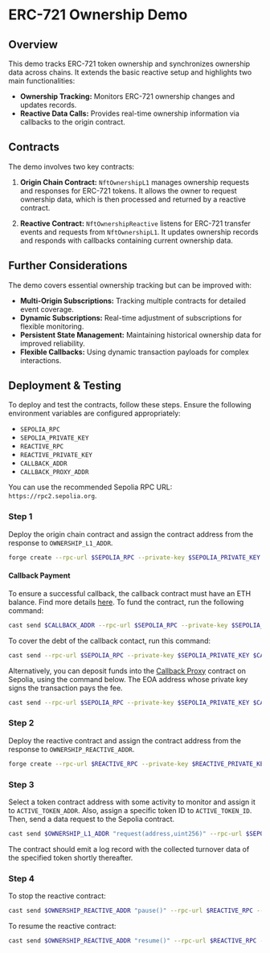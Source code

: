 # ERC-721 Ownership Demo

## Overview

This demo tracks ERC-721 token ownership and synchronizes ownership data across chains. It extends the basic reactive setup and highlights two main functionalities:

- **Ownership Tracking:** Monitors ERC-721 ownership changes and updates records.
- **Reactive Data Calls:** Provides real-time ownership information via callbacks to the origin contract.

## Contracts

The demo involves two key contracts:

1. **Origin Chain Contract:** `NftOwnershipL1` manages ownership requests and responses for ERC-721 tokens. It allows the owner to request ownership data, which is then processed and returned by a reactive contract.

2. **Reactive Contract:** `NftOwnershipReactive` listens for ERC-721 transfer events and requests from `NftOwnershipL1`. It updates ownership records and responds with callbacks containing current ownership data.

## Further Considerations

The demo covers essential ownership tracking but can be improved with:

- **Multi-Origin Subscriptions:** Tracking multiple contracts for detailed event coverage.
- **Dynamic Subscriptions:** Real-time adjustment of subscriptions for flexible monitoring.
- **Persistent State Management:** Maintaining historical ownership data for improved reliability.
- **Flexible Callbacks:** Using dynamic transaction payloads for complex interactions.

## Deployment & Testing

To deploy and test the contracts, follow these steps. Ensure the following environment variables are configured appropriately:

* `SEPOLIA_RPC`
* `SEPOLIA_PRIVATE_KEY`
* `REACTIVE_RPC`
* `REACTIVE_PRIVATE_KEY`
* `CALLBACK_ADDR`
* `CALLBACK_PROXY_ADDR`

You can use the recommended Sepolia RPC URL: `https://rpc2.sepolia.org`.

### Step 1

Deploy the origin chain contract and assign the contract address from the response to `OWNERSHIP_L1_ADDR`.

```bash
forge create --rpc-url $SEPOLIA_RPC --private-key $SEPOLIA_PRIVATE_KEY src/demos/erc721-ownership/NftOwnershipL1.sol:NftOwnershipL1 --constructor-args 0x0000000000000000000000000000000000000000
```

#### Callback Payment

To ensure a successful callback, the callback contract must have an ETH balance. Find more details [here](https://dev.reactive.network/system-contract#callback-payments). To fund the contract, run the following command:

```bash
cast send $CALLBACK_ADDR --rpc-url $SEPOLIA_RPC --private-key $SEPOLIA_PRIVATE_KEY --value 0.1ether
```

To cover the debt of the callback contact, run this command:

```bash
cast send --rpc-url $SEPOLIA_RPC --private-key $SEPOLIA_PRIVATE_KEY $CALLBACK_ADDR "coverDebt()"
```

Alternatively, you can deposit funds into the [Callback Proxy](https://dev.reactive.network/origins-and-destinations) contract on Sepolia, using the command below. The EOA address whose private key signs the transaction pays the fee.

```bash
cast send --rpc-url $SEPOLIA_RPC --private-key $SEPOLIA_PRIVATE_KEY $CALLBACK_PROXY_ADDR "depositTo(address)" $CALLBACK_ADDR --value 0.1ether
```

### Step 2

Deploy the reactive contract and assign the contract address from the response to `OWNERSHIP_REACTIVE_ADDR`.

```bash
forge create --rpc-url $REACTIVE_RPC --private-key $REACTIVE_PRIVATE_KEY src/demos/erc721-ownership/NftOwnershipReactive.sol:NftOwnershipReactive --constructor-args $OWNERSHIP_L1_ADDR
```

### Step 3

Select a token contract address with some activity to monitor and assign it to `ACTIVE_TOKEN_ADDR`. Also, assign a specific token ID to `ACTIVE_TOKEN_ID`. Then, send a data request to the Sepolia contract.

```bash
cast send $OWNERSHIP_L1_ADDR "request(address,uint256)" --rpc-url $SEPOLIA_RPC --private-key $SEPOLIA_PRIVATE_KEY $ACTIVE_TOKEN_ADDR $ACTIVE_TOKEN_ID
```

The contract should emit a log record with the collected turnover data of the specified token shortly thereafter.

### Step 4

To stop the reactive contract:

```bash
cast send $OWNERSHIP_REACTIVE_ADDR "pause()" --rpc-url $REACTIVE_RPC --private-key $REACTIVE_PRIVATE_KEY
```

To resume the reactive contract:

```bash
cast send $OWNERSHIP_REACTIVE_ADDR "resume()" --rpc-url $REACTIVE_RPC --private-key $REACTIVE_PRIVATE_KEY
```
